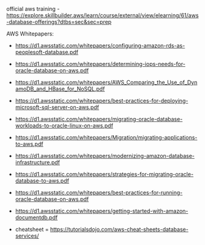 official aws training - https://explore.skillbuilder.aws/learn/course/external/view/elearning/61/aws-database-offerings?dtbs=sec&sec=prep

AWS Whitepapers:
- https://d1.awsstatic.com/whitepapers/configuring-amazon-rds-as-peoplesoft-database.pdf

- https://d1.awsstatic.com/whitepapers/determining-iops-needs-for-oracle-database-on-aws.pdf

- https://d1.awsstatic.com/whitepapers/AWS_Comparing_the_Use_of_DynamoDB_and_HBase_for_NoSQL.pdf

- https://d1.awsstatic.com/whitepapers/best-practices-for-deploying-microsoft-sql-server-on-aws.pdf

- https://d1.awsstatic.com/whitepapers/migrating-oracle-database-workloads-to-oracle-linux-on-aws.pdf

- https://d1.awsstatic.com/whitepapers/Migration/migrating-applications-to-aws.pdf

- https://d1.awsstatic.com/whitepapers/modernizing-amazon-database-infrastructure.pdf

- https://d1.awsstatic.com/whitepapers/strategies-for-migrating-oracle-database-to-aws.pdf

- https://d1.awsstatic.com/whitepapers/best-practices-for-running-oracle-database-on-aws.pdf

- https://d1.awsstatic.com/whitepapers/getting-started-with-amazon-documentdb.pdf

- cheatsheet = https://tutorialsdojo.com/aws-cheat-sheets-database-services/
